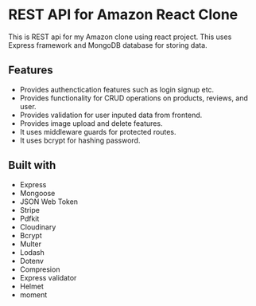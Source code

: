 # REST API for Amazon React Clone

This is REST api for my Amazon clone using react project. This uses Express framework and MongoDB database for storing data.

## Features

-   Provides authenctication features such as login signup etc.
-   Provides functionality for CRUD operations on products, reviews, and user.
-   Provides validation for user inputed data from frontend.
-   Provides image upload and delete features.
-   It uses middleware guards for protected routes.
-   It uses bcrypt for hashing password.

## Built with

-   Express
-   Mongoose
-   JSON Web Token
-   Stripe
-   Pdfkit
-   Cloudinary
-   Bcrypt
-   Multer
-   Lodash
-   Dotenv
-   Compresion
-   Express validator
-   Helmet
-   moment
